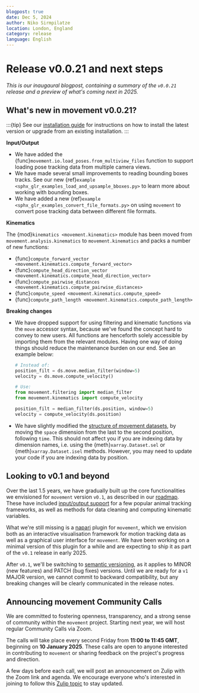 ```yaml
---
blogpost: true
date: Dec 5, 2024
author: Niko Sirmpilatze
location: London, England
category: release
language: English
---
```


# Release v0.0.21 and next steps

_This is our inaugaural blogpost, containing a summary of the `v0.0.21` release and a preview of what's coming next in 2025._

## What's new in movement v0.0.21?

:::{tip}
See our [installation guide](target-installation) for instructions on how to
install the latest version or upgrade from an existing installation.
:::

__Input/Output__

- We have added the {func}`movement.io.load_poses.from_multiview_files` function to support loading pose tracking data from multiple camera views.
- We have made several small improvements to reading bounding boxes tracks. See our new {ref}`example <sphx_glr_examples_load_and_upsample_bboxes.py>` to learn more about working with bounding boxes.
- We have added a new {ref}`example <sphx_glr_examples_convert_file_formats.py>` on using `movement` to convert pose tracking data between different file formats.

__Kinematics__

The {mod}`kinematics <movement.kinematics>` module has been moved from `movement.analysis.kinematics` to `movement.kinematics` and packs a number of new functions:
- {func}`compute_forward_vector <movement.kinematics.compute_forward_vector>`
- {func}`compute_head_direction_vector <movement.kinematics.compute_head_direction_vector>`
- {func}`compute_pairwise_distances <movement.kinematics.compute_pairwise_distances>`
- {func}`compute_speed <movement.kinematics.compute_speed>`
- {func}`compute_path_length <movement.kinematics.compute_path_length>`

__Breaking changes__

- We have dropped support for using filtering and
kinematic functions via the `move` accessor syntax,
because we've found the concept hard to convey to new users. All functions are henceforth solely accessible by importing them from the relevant modules. Having one way of doing things should reduce the maintenance burden on our end. See an example below:

  ```python
  # Instead of:
  position_filt = ds.move.median_filter(window=5)
  velocity = ds.move.compute_velocity()

  # Use:
  from movement.filtering import median_filter
  from movement.kinematics import compute_velocity

  position_filt = median_filter(ds.position, window=5)
  velocity = compute_velocity(ds.position)
  ```
- We have slightly modified the [structure of movement datasets](target-poses-and-bboxes-dataset), by moving the `space` dimension from the last to the second position, following `time`. This should not affect you if you are indexing data by dimension names, i.e. using the {meth}`xarray.Dataset.sel` or {meth}`xarray.Dataset.isel` methods. However, you may need to update your code if you are indexing data by position.


## Looking to v0.1 and beyond

Over the last 1.5 years, we have gradually built up the core functionalities we envisioned for `movement` version `v0.1`,
as described in our [roadmap](target-roadmaps).
These have included [input/output support](target-io) for a few popular animal tracking frameworks, as well as methods for data cleaning and computing kinematic variables.

What we're still missing is a [napari](napari:) plugin for `movement`, which we envision both as an interactive visualisation framework for motion tracking data as well as a graphical user interface for `movement`.
We have been working on a minimal version of this plugin for a while and are expecting to ship it as part of the `v0.1` release in early 2025.

After `v0.1`, we'll be switching to [semantic versioning](https://semver.org/), as it applies to MINOR (new features) and PATCH (bug fixes) versions. Until we are ready for a `v1` MAJOR version, we cannot commit to backward compatibility, but any breaking changes will be clearly communicated in the release notes.

## Announcing movement Community Calls

We are committed to fostering openness, transparency, and a strong sense of
community within the `movement` project.
Starting next year, we will host regular Community Calls via Zoom.

The calls will take place every second Friday from **11:00 to 11:45 GMT**,
beginning on **10 January 2025**.
These calls are open to anyone interested in contributing to `movement` or
sharing feedback on the project's progress and direction.

A few days before each call, we will post an announcement on Zulip with the Zoom link and agenda.
We encourage everyone who's interested in
joining to follow this [Zulip topic](movement-community-calls:)
to stay updated.
